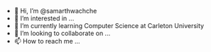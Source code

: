 - 👋 Hi, I’m @samarthwachche
- 👀 I’m interested in ...
- 🌱 I’m currently learning Computer Science at Carleton University
- 💞️ I’m looking to collaborate on ...
- 📫 How to reach me ...

<!---
samarthwachche/samarthwachche is a ✨ special ✨ repository because its `README.md` (this file) appears on your GitHub profile.
You can click the Preview link to take a look at your changes.
--->

